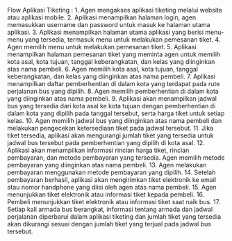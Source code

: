 Flow Aplikasi Tiketing : 
    1. Agen mengakses aplikasi tiketing melalui website atau aplikasi mobile.
    2. Aplikasi menampilkan halaman login, agen memasukkan username dan password untuk masuk ke halaman utama aplikasi.
    3. Aplikasi menampilkan halaman utama aplikasi yang berisi menu-menu yang tersedia, termasuk menu untuk melakukan pemesanan tiket.
    4. Agen memilih menu untuk melakukan pemesanan tiket.
    5. Aplikasi menampilkan halaman pemesanan tiket yang meminta agen untuk memilih kota asal, kota tujuan, tanggal keberangkatan, dan kelas yang diinginkan atas nama pembeli.
    6. Agen memilih kota asal, kota tujuan, tanggal keberangkatan, dan kelas yang diinginkan atas nama pembeli.
    7. Aplikasi menampilkan daftar pemberhentian di dalam kota yang terdapat pada rute perjalanan bus yang dipilih.
    8. Agen memilih pemberhentian di dalam kota yang diinginkan atas nama pembeli.
    9. Aplikasi akan menampilkan jadwal bus yang tersedia dari kota asal ke kota tujuan dengan pemberhentian di dalam kota yang dipilih pada tanggal tersebut, serta harga tiket untuk setiap kelas.
    10. Agen memilih jadwal bus yang diinginkan atas nama pembeli dan melakukan pengecekan ketersediaan tiket pada jadwal tersebut.
    11. Jika tiket tersedia, aplikasi akan mengurangi jumlah tiket yang tersedia untuk jadwal bus tersebut pada pemberhentian yang dipilih di kota asal.
    12. Aplikasi akan menampilkan informasi rincian harga tiket, rincian pembayaran, dan metode pembayaran yang tersedia. Agen memilih metode pembayaran yang diinginkan atas nama pembeli.
    13. Agen melakukan pembayaran menggunakan metode pembayaran yang dipilih.
    14. Setelah pembayaran berhasil, aplikasi akan mengirimkan tiket elektronik ke email atau nomor handphone yang diisi oleh agen atas nama pembeli.
    15. Agen menunjukkan tiket elektronik atau informasi tiket kepada pembeli.
    16. Pembeli menunjukkan tiket elektronik atau informasi tiket saat naik bus.
    17. Setiap kali armada bus berangkat, informasi tentang armada dan jadwal perjalanan diperbarui dalam aplikasi tiketing dan jumlah tiket yang tersedia akan dikurangi sesuai dengan jumlah tiket yang terjual pada jadwal bus tersebut.